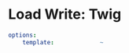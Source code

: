 # Load Write: Twig

<!-- config starts -->
```yaml
options:
    template:             ~

```
<!-- config ends -->
